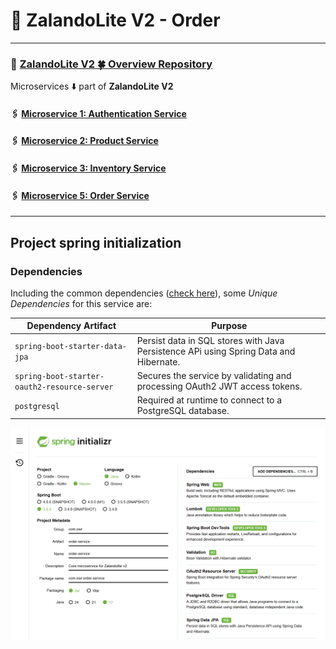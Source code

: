 
# 🛒 ZalandoLite V2 - Order

---

###   🔗 [ZalandoLite V2  🍀 Overview Repository ](https://github.com/Ochwada/ZalandoLiteV2-MicroservicesArchitecture)
Microservices ⬇️ part of **ZalandoLite V2**
#### 🖇️ [Microservice 1: Authentication Service](https://github.com/Ochwada/ZalandoLiteV2-authentication)
#### 🖇️ [Microservice 2: Product Service](https://github.com/reyhanovelek/ZalandoLiteV2-Product)
#### 🖇️ [Microservice 3: Inventory Service](https://github.com/Ochwada/ZalandoLiteV2-inventory)
#### 🖇️ [Microservice 5: Order Service](https://github.com/Ochwada/ZalandoLiteV2-order)

---

## Project spring initialization

### Dependencies
Including the common dependencies ([check here](https://github.com/Ochwada/ZalandoLiteV2-MicroservicesArchitecture)),
some *Unique Dependencies* for this service are:

| Dependency Artifact                          | Purpose                                                                               |
|----------------------------------------------|---------------------------------------------------------------------------------------|
| `spring-boot-starter-data-jpa`               | Persist data in SQL stores with Java Persistence APi using Spring Data and Hibernate. |
| `spring-boot-starter-oauth2-resource-server` | Secures the service by validating and processing OAuth2 JWT access tokens.            |
| `postgresql`                                 | Required at runtime to connect to a PostgreSQL database.                              |


![img.png](img.png)